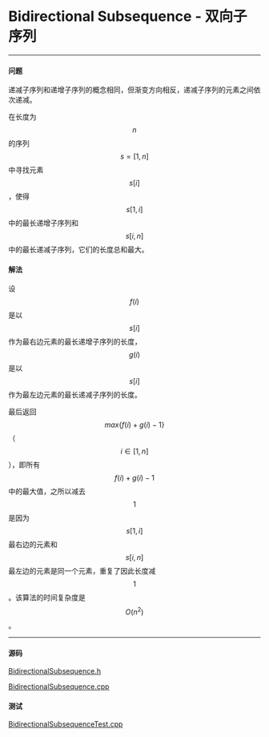 <script type="text/javascript" src="https://cdnjs.cloudflare.com/ajax/libs/mathjax/2.7.1/MathJax.js?config=TeX-AMS-MML_HTMLorMML"></script>

# Bidirectional Subsequence - 双向子序列

--------

#### 问题

递减子序列和递增子序列的概念相同，但渐变方向相反，递减子序列的元素之间依次递减。

在长度为$$ n $$的序列$$ s = [1,n] $$中寻找元素$$ s[i] $$，使得$$ s[1,i] $$中的最长递增子序列和$$ s[i,n] $$中的最长递减子序列，它们的长度总和最大。

#### 解法

设$$ f(i) $$是以$$ s[i] $$作为最右边元素的最长递增子序列的长度，$$ g(i) $$是以$$ s[i] $$作为最左边元素的最长递减子序列的长度。

最后返回$$ max\{ f(i)+g(i)-1 \} $$（$$ i \in [1,n] $$），即所有$$ f(i)+g(i)-1 $$中的最大值，之所以减去$$ 1 $$是因为$$ s[1,i] $$最右边的元素和$$ s[i,n] $$最左边的元素是同一个元素，重复了因此长度减$$ 1 $$。该算法的时间复杂度是$$ O(n^2) $$。

--------

#### 源码

[BidirectionalSubsequence.h](https://github.com/linrongbin16/Way-to-Algorithm/blob/master/src/DynamicProgramming/LinearDP/BidirectionalSubsequence.h)

[BidirectionalSubsequence.cpp](https://github.com/linrongbin16/Way-to-Algorithm/blob/master/src/DynamicProgramming/LinearDP/BidirectionalSubsequence.cpp)

#### 测试

[BidirectionalSubsequenceTest.cpp](https://github.com/linrongbin16/Way-to-Algorithm/blob/master/src/DynamicProgramming/LinearDP/BidirectionalSubsequenceTest.cpp)
